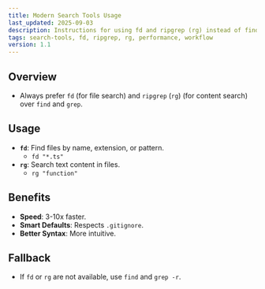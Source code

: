 ```yaml
---
title: Modern Search Tools Usage
last_updated: 2025-09-03
description: Instructions for using fd and ripgrep (rg) instead of find and grep for faster, more efficient searches
tags: search-tools, fd, ripgrep, rg, performance, workflow
version: 1.1
---
```


## Overview

- Always prefer `fd` (for file search) and `ripgrep` (`rg`) (for content search) over `find` and `grep`.

## Usage

- **`fd`**: Find files by name, extension, or pattern.
  - `fd "*.ts"`
- **`rg`**: Search text content in files.
  - `rg "function"`

## Benefits

- **Speed**: 3-10x faster.
- **Smart Defaults**: Respects `.gitignore`.
- **Better Syntax**: More intuitive.

## Fallback

- If `fd` or `rg` are not available, use `find` and `grep -r`.
